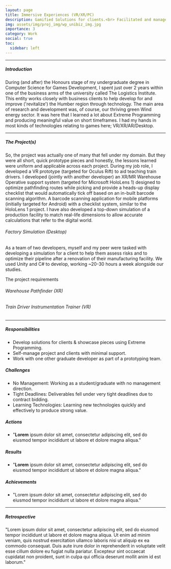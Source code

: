 ```yaml
---
layout: page
title: Immersive Experiences (VR/XR/PC)
description: Gamified Solutions for clients.<br> Facilitated and managed by the The Logistics Institute at the University of Hull.
img: assets/img/proj_img/wp_unibiz_img.jpg
importance: 3
category: Work
social: true
toc:
  sidebar: left
---
```


<hr>
<div>
  <h5>Introduction</h5>
  <p>
    During (and after) the Honours stage of my undergraduate degree in Computer Science for Games Development, I spent just over 2 years within one of the business arms of the university called The Logistics Institute. This entity works closely with business clients to help develop for and improve ('revitalize') the Humber region through technology. The main area of research and development was, of course, our thriving green Wind energy sector. It was here that I learned a lot about Extreme Programming and producing meaningful value on short timeframes. I had my hands in most kinds of technologies relating to games here; VR/XR/AR/Desktop.
</p>
</div>
<hr>
<div>
  <h5>The Project(s)</h5>
  <p>
    So, the project was actually one of many that fell under my domain. But they were all short, quick prototype pieces and honestly, the lessons learned were uniform and applicable across each project. During my job role, I developed a VR prototype (targeted for Oculus Rift) to aid teaching train drivers. I developed (jointly with another developer) an XR/MR Warehouse Operative support system (targeted for Microsoft HoloLens 1) designed to optimize pathfinding routes while picking and provide a heads-up display checklist that would automatically tick off based on an in-built barcode scanning algorithm. A barcode scanning application for mobile platforms (initially targeted for Android) with a checklist system, similar to the HoloLens 1 project. I have also developed a top-down simulation of a production facility to match real-life dimensions to allow accurate calculations that refer to the digital world.
  </p>
</div>
<div>
  <h6>Factory Simulation (Desktop)</h6>
  <p>
    As a team of two developers, myself and my peer were tasked with developing a simulation for a client to help them assess risks and to optimize their pipeline after a renovation of their manufacturing facility. We used Unity and C# to develop, working ~20-30 hours a week alongside our studies.
  </p>
  <p>
    The project requirements 
  </p>
</div>
<div>
  <h6>Warehouse Pathfinder (XR)</h6>
  <p>

  </p>
</div>
<div>
  <h6>Train Driver Instrumentation Trainer (VR)</h6>
  <p>

  </p>
</div>
<hr>
<div>
  <h5>Responsibilities</h5>
  <ul>
    <li>Develop solutions for clients & showcase pieces using Extreme Programming.</li>
    <li>Self-manage project and clients with minimal support.</li>
    <li>Work with one other graduate developer as part of a prototyping team.</li>
  </ul>
</div>
<div>
  <h5>Challenges</h5>
  <ul>
    <li>No Management: Working as a student/graduate with no management direction.</li>
    <li>Tight Deadlines: Deliverables fell under very tight deadlines due to contract bidding.</li>
    <li>Learning Technologies: Learning new technologies quickly and effectively to produce strong value.</li>
  </ul>
</div>
<div>
  <h5>Actions</h5>
  <ul>
    <li>"<b>Lorem</b> ipsum dolor sit amet, consectetur adipiscing elit, sed do eiusmod tempor incididunt ut labore et dolore magna aliqua."</li>
  </ul>
</div>
<div>
  <h5>Results</h5>
  <ul>
    <li>"<b>Lorem</b> ipsum dolor sit amet, consectetur adipiscing elit, sed do eiusmod tempor incididunt ut labore et dolore magna aliqua."</li>
  </ul>
</div>
<div>
  <h5>Achievements</h5>
  <ul>
    <li>"Lorem ipsum dolor sit amet, consectetur adipiscing elit, sed do eiusmod tempor incididunt ut labore et dolore magna aliqua."</li>
  </ul>
</div>
<hr>
<div>
    <h5>Retrospective</h5>
    <p>
    "Lorem ipsum dolor sit amet, consectetur adipiscing elit, sed do eiusmod tempor incididunt ut labore et dolore magna aliqua. Ut enim ad minim veniam, quis nostrud exercitation ullamco laboris nisi ut aliquip ex ea commodo consequat. Duis aute irure dolor in reprehenderit in voluptate velit esse cillum dolore eu fugiat nulla pariatur. Excepteur sint occaecat cupidatat non proident, sunt in culpa qui officia deserunt mollit anim id est laborum."
  </p>
</div>